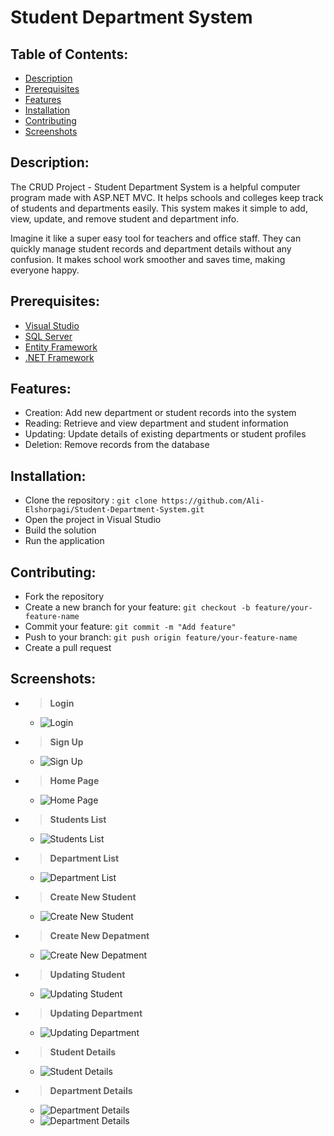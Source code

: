 # Student Department System

## Table of Contents:
- [Description](#Description)
- [Prerequisites](#Prerequisites)
- [Features](#Features)
- [Installation](#Installation)
- [Contributing](#Contributing)
- [Screenshots](#Screenshots)

## Description:
The CRUD Project - Student Department System is a helpful computer program made with ASP.NET MVC. It helps schools and colleges keep track of students and departments easily. This system makes it simple to add, view, update, and remove student and department info.

Imagine it like a super easy tool for teachers and office staff. They can quickly manage student records and department details without any confusion. It makes school work smoother and saves time, making everyone happy.

## Prerequisites:
- [Visual Studio](https://visualstudio.microsoft.com/downloads/)
- [SQL Server](https://www.microsoft.com/en-us/sql-server/sql-server-downloads) 
- [Entity Framework](https://learn.microsoft.com/en-us/ef/core/get-started/overview/install)
- [.NET Framework](https://dotnet.microsoft.com/download)
## Features:
- Creation: Add new department or student records into the system
- Reading: Retrieve and view department and student information
- Updating: Update details of existing departments or student profiles
- Deletion: Remove records from the database

## Installation:
- Clone the repository : `git clone https://github.com/Ali-Elshorpagi/Student-Department-System.git`
- Open the project in Visual Studio
- Build the solution
- Run the application

## Contributing:
- Fork the repository
- Create a new branch for your feature: `git checkout -b feature/your-feature-name`
- Commit your feature: `git commit -m "Add feature"`
- Push to your branch: `git push origin feature/your-feature-name`
- Create a pull request

## Screenshots:

- > **Login**
     - ![Login](./Images/login.png)
- > **Sign Up**
     - ![Sign Up](./Images/signup.png)
- > **Home Page**
     - ![Home Page](./Images/homepage.png)
- > **Students List**
     - ![Students List](./Images/studentindex.png)
- > **Department List**
     - ![Department List](./Images/departmentindex.png)
- > **Create New Student**
     - ![Create New Student](./Images/createstudent.png)
- > **Create New Depatment**
     - ![Create New Depatment](./Images/createdepartment.png)
- > **Updating Student**
     - ![Updating Student](./Images/updatestudent.png)
- > **Updating Department**
     - ![Updating Department](./Images/updatedepartment.png)
- > **Student Details**
     - ![Student Details](./Images/studentdetails.png)
- > **Department Details**
     - ![Department Details](./Images/departmentdetails0.png)
     - ![Department Details](./Images/departmentdetails1.png)

